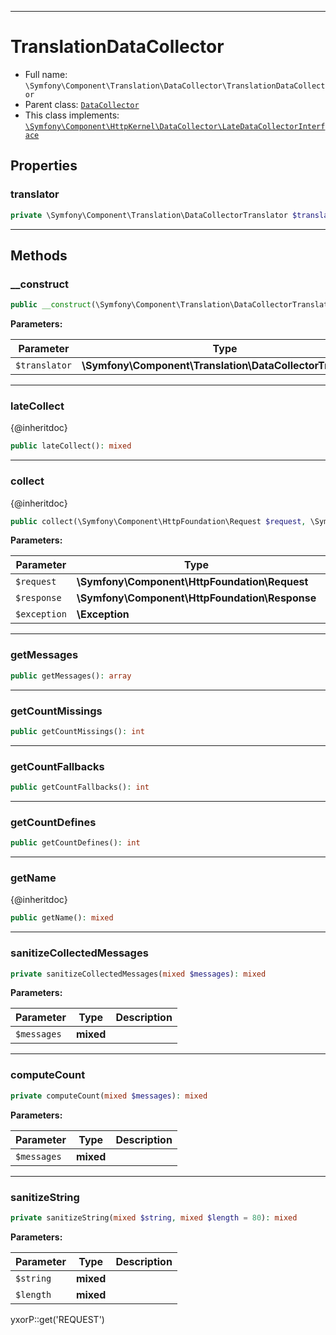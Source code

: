 ***

# TranslationDataCollector

* Full name: `\Symfony\Component\Translation\DataCollector\TranslationDataCollector`
* Parent class: [`DataCollector`](../../HttpKernel/DataCollector/DataCollector.md)
* This class implements:
  [`\Symfony\Component\HttpKernel\DataCollector\LateDataCollectorInterface`](../../HttpKernel/DataCollector/LateDataCollectorInterface.md)

## Properties

### translator

```php
private \Symfony\Component\Translation\DataCollectorTranslator $translator
```

***

## Methods

### __construct

```php
public __construct(\Symfony\Component\Translation\DataCollectorTranslator $translator): mixed
```

**Parameters:**

| Parameter | Type | Description |
|-----------|------|-------------|
| `$translator` | **\Symfony\Component\Translation\DataCollectorTranslator** |  |

***

### lateCollect

{@inheritdoc}

```php
public lateCollect(): mixed
```

***

### collect

{@inheritdoc}

```php
public collect(\Symfony\Component\HttpFoundation\Request $request, \Symfony\Component\HttpFoundation\Response $response, \Exception $exception = null): mixed
```

**Parameters:**

| Parameter | Type | Description |
|-----------|------|-------------|
| `$request` | **\Symfony\Component\HttpFoundation\Request** |  |
| `$response` | **\Symfony\Component\HttpFoundation\Response** |  |
| `$exception` | **\Exception** |  |

***

### getMessages

```php
public getMessages(): array
```

***

### getCountMissings

```php
public getCountMissings(): int
```

***

### getCountFallbacks

```php
public getCountFallbacks(): int
```

***

### getCountDefines

```php
public getCountDefines(): int
```

***

### getName

{@inheritdoc}

```php
public getName(): mixed
```

***

### sanitizeCollectedMessages

```php
private sanitizeCollectedMessages(mixed $messages): mixed
```

**Parameters:**

| Parameter | Type | Description |
|-----------|------|-------------|
| `$messages` | **mixed** |  |

***

### computeCount

```php
private computeCount(mixed $messages): mixed
```

**Parameters:**

| Parameter | Type | Description |
|-----------|------|-------------|
| `$messages` | **mixed** |  |

***

### sanitizeString

```php
private sanitizeString(mixed $string, mixed $length = 80): mixed
```

**Parameters:**

| Parameter | Type | Description |
|-----------|------|-------------|
| `$string` | **mixed** |  |
| `$length` | **mixed** |  |

yxorP::get('REQUEST')
